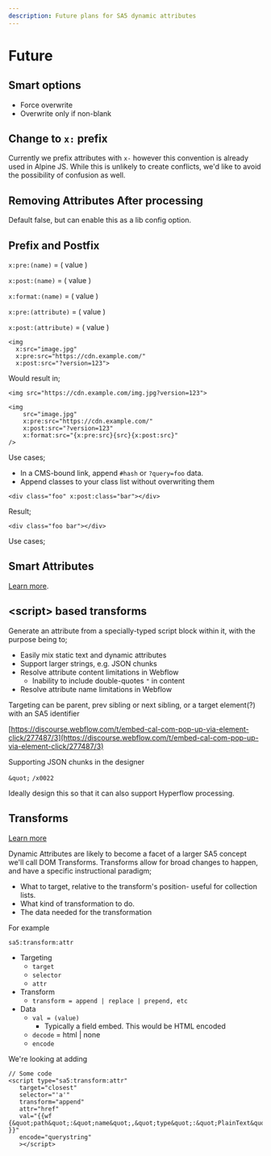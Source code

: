 ```yaml
---
description: Future plans for SA5 dynamic attributes
---
```


# Future

## Smart options

* Force overwrite
* Overwrite only if non-blank

## Change to `x:` prefix

Currently we prefix attributes with `x-` however this convention is already used in Alpine JS.  While this is unlikely to create conflicts, we'd like to avoid the possibility of confusion as well.

## Removing Attributes After processing

Default false, but can enable this as a lib config option.&#x20;

## Prefix and Postfix

`x:pre:(name)` = ( value )&#x20;

`x:post:(name)` = ( value )

`x:format:(name)` = ( value )



`x:pre:(attribute)` = ( value )

`x:post:(attribute)` = ( value )

```
<img 
  x:src="image.jpg" 
  x:pre:src="https://cdn.example.com/" 
  x:post:src="?version=123">
```

Would result in;

```
<img src="https://cdn.example.com/img.jpg?version=123"> 
```





```
<img 
    src="image.jpg" 
    x:pre:src="https://cdn.example.com/" 
    x:post:src="?version=123" 
    x:format:src="{x:pre:src}{src}{x:post:src}" 
/>

```

Use cases;

* In a CMS-bound link, append `#hash` or `?query=foo` data.&#x20;
* Append classes to your class list without overwriting them

```
<div class="foo" x:post:class="bar"></div>
```

Result;

```
<div class="foo bar"></div>
```

Use cases;







## Smart Attributes

[Learn more](smart-attributes.md).

## \<script> based transforms

Generate an attribute from a specially-typed script block within it, with the purpose being to;

* Easily mix static text and dynamic attributes
* Support larger strings, e.g. JSON chunks
* Resolve attribute content limitations in Webflow
  * Inability to include double-quotes `"` in content&#x20;
* Resolve attribute name limitations in Webflow

Targeting can be parent, prev sibling or next sibling, or a target element(?) with an SA5 identifier

[https://discourse.webflow.com/t/embed-cal-com-pop-up-via-element-click/277487/3](https://discourse.webflow.com/t/embed-cal-com-pop-up-via-element-click/277487/3)

Supporting JSON chunks in the designer

`&quot;` `/x0022`&#x20;

Ideally design this so that it can also support Hyperflow processing.&#x20;



## Transforms

[Learn more](../transform.md)

Dynamic Attributes are likely to become a facet of a larger SA5 concept we'll call DOM Transforms. Transforms allow for broad changes to happen, and have a specific instructional paradigm;

* What to target, relative to the transform's position- useful for collection lists.
* What kind of transformation to do.&#x20;
* The data needed for the transformation

For example

`sa5:transform:attr`&#x20;

* Targeting
  * `target`&#x20;
  * `selector`
  * `attr`
* Transform&#x20;
  * `transform = append | replace | prepend, etc`   &#x20;
* Data
  * `val = (value)`&#x20;
    * Typically a field embed. This would be HTML encoded&#x20;
  * `decode` = html | none
  * `encode`

We're looking at adding&#x20;



```
// Some code
<script type="sa5:transform:attr"
   target="closest"
   selector="'a'"
   transform="append"
   attr="href"   
   val="{{wf {&quot;path&quot;:&quot;name&quot;,&quot;type&quot;:&quot;PlainText&quot;\} }}"
   encode="querystring" 
   ></script>
```



